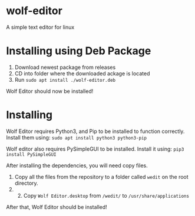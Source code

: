 # wolf-editor
A simple text editor for linux

# Installing using Deb Package
1. Download newest package from releases
2. CD into folder where the downloaded ackage is located
3. Run `sudo apt install ./wolf-editor.deb`

Wolf Editor should now be installed!

# Installing
Wolf Editor requires Python3, and Pip to be installed to function correctly.
Install them using:
`sudo apt install python3 python3-pip`

Wolf editor also requires PySimpleGUI to be installed.
Install it using:
`pip3 install PySimpleGUI`

After installing the dependencies, you will need copy files. 

1. Copy all the files from the repository to a folder called `wedit` on the root directory.
2. 2. Copy `Wolf Editor.desktop` from `/wedit/` to `/usr/share/applications`

After that, Wolf Editor should be installed!
